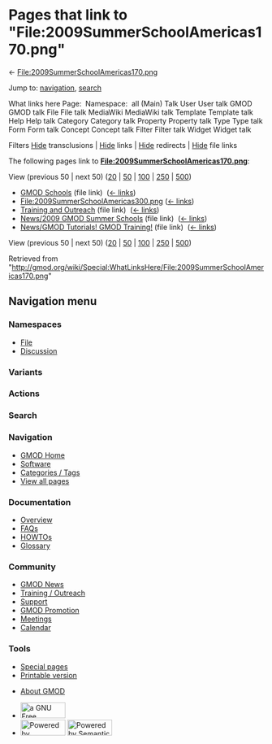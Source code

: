 <div id="mw-page-base" class="noprint">

</div>

<div id="mw-head-base" class="noprint">

</div>

<div id="content" class="mw-body" role="main">

<span id="top"></span>

<div id="mw-js-message" style="display:none;">

</div>



# <span dir="auto">Pages that link to "File:2009SummerSchoolAmericas170.png"</span>

<div id="bodyContent">

<div id="contentSub">

←
[File:2009SummerSchoolAmericas170.png](/wiki/File:2009SummerSchoolAmericas170.png "File:2009SummerSchoolAmericas170.png")

</div>

<div id="jump-to-nav" class="mw-jump">

Jump to: [navigation](#mw-navigation), [search](#p-search)

</div>

<div id="mw-content-text">

What links here Page:  Namespace:  all (Main) Talk User User talk GMOD
GMOD talk File File talk MediaWiki MediaWiki talk Template Template talk
Help Help talk Category Category talk Property Property talk Type Type
talk Form Form talk Concept Concept talk Filter Filter talk Widget
Widget talk

Filters
[Hide](/mediawiki/index.php?title=Special:WhatLinksHere/File:2009SummerSchoolAmericas170.png&hidetrans=1 "Special:WhatLinksHere/File:2009SummerSchoolAmericas170.png")
transclusions \|
[Hide](/mediawiki/index.php?title=Special:WhatLinksHere/File:2009SummerSchoolAmericas170.png&hidelinks=1 "Special:WhatLinksHere/File:2009SummerSchoolAmericas170.png")
links \|
[Hide](/mediawiki/index.php?title=Special:WhatLinksHere/File:2009SummerSchoolAmericas170.png&hideredirs=1 "Special:WhatLinksHere/File:2009SummerSchoolAmericas170.png")
redirects \|
[Hide](/mediawiki/index.php?title=Special:WhatLinksHere/File:2009SummerSchoolAmericas170.png&hideimages=1 "Special:WhatLinksHere/File:2009SummerSchoolAmericas170.png")
file links

The following pages link to
**[File:2009SummerSchoolAmericas170.png](/wiki/File:2009SummerSchoolAmericas170.png "File:2009SummerSchoolAmericas170.png")**:

View (previous 50 \| next 50)
([20](/mediawiki/index.php?title=Special:WhatLinksHere/File:2009SummerSchoolAmericas170.png&limit=20 "Special:WhatLinksHere/File:2009SummerSchoolAmericas170.png")
\|
[50](/mediawiki/index.php?title=Special:WhatLinksHere/File:2009SummerSchoolAmericas170.png&limit=50 "Special:WhatLinksHere/File:2009SummerSchoolAmericas170.png")
\|
[100](/mediawiki/index.php?title=Special:WhatLinksHere/File:2009SummerSchoolAmericas170.png&limit=100 "Special:WhatLinksHere/File:2009SummerSchoolAmericas170.png")
\|
[250](/mediawiki/index.php?title=Special:WhatLinksHere/File:2009SummerSchoolAmericas170.png&limit=250 "Special:WhatLinksHere/File:2009SummerSchoolAmericas170.png")
\|
[500](/mediawiki/index.php?title=Special:WhatLinksHere/File:2009SummerSchoolAmericas170.png&limit=500 "Special:WhatLinksHere/File:2009SummerSchoolAmericas170.png"))

- [GMOD Schools](/wiki/GMOD_Schools "GMOD Schools") (file link) ‎
  <span class="mw-whatlinkshere-tools">([←
  links](/mediawiki/index.php?title=Special:WhatLinksHere&target=GMOD+Schools "Special:WhatLinksHere"))</span>
- [File:2009SummerSchoolAmericas300.png](/wiki/File:2009SummerSchoolAmericas300.png "File:2009SummerSchoolAmericas300.png")
  ‎ <span class="mw-whatlinkshere-tools">([←
  links](/mediawiki/index.php?title=Special:WhatLinksHere&target=File%3A2009SummerSchoolAmericas300.png "Special:WhatLinksHere"))</span>
- [Training and
  Outreach](/wiki/Training_and_Outreach "Training and Outreach") (file
  link) ‎ <span class="mw-whatlinkshere-tools">([←
  links](/mediawiki/index.php?title=Special:WhatLinksHere&target=Training+and+Outreach "Special:WhatLinksHere"))</span>
- [News/2009 GMOD Summer
  Schools](/wiki/News/2009_GMOD_Summer_Schools "News/2009 GMOD Summer Schools")
  (file link) ‎ <span class="mw-whatlinkshere-tools">([←
  links](/mediawiki/index.php?title=Special:WhatLinksHere&target=News%2F2009+GMOD+Summer+Schools "Special:WhatLinksHere"))</span>
- [News/GMOD Tutorials! GMOD
  Training!](/wiki/News/GMOD_Tutorials!_GMOD_Training! "News/GMOD Tutorials! GMOD Training!")
  (file link) ‎ <span class="mw-whatlinkshere-tools">([←
  links](/mediawiki/index.php?title=Special:WhatLinksHere&target=News%2FGMOD+Tutorials%21+GMOD+Training%21 "Special:WhatLinksHere"))</span>

View (previous 50 \| next 50)
([20](/mediawiki/index.php?title=Special:WhatLinksHere/File:2009SummerSchoolAmericas170.png&limit=20 "Special:WhatLinksHere/File:2009SummerSchoolAmericas170.png")
\|
[50](/mediawiki/index.php?title=Special:WhatLinksHere/File:2009SummerSchoolAmericas170.png&limit=50 "Special:WhatLinksHere/File:2009SummerSchoolAmericas170.png")
\|
[100](/mediawiki/index.php?title=Special:WhatLinksHere/File:2009SummerSchoolAmericas170.png&limit=100 "Special:WhatLinksHere/File:2009SummerSchoolAmericas170.png")
\|
[250](/mediawiki/index.php?title=Special:WhatLinksHere/File:2009SummerSchoolAmericas170.png&limit=250 "Special:WhatLinksHere/File:2009SummerSchoolAmericas170.png")
\|
[500](/mediawiki/index.php?title=Special:WhatLinksHere/File:2009SummerSchoolAmericas170.png&limit=500 "Special:WhatLinksHere/File:2009SummerSchoolAmericas170.png"))

</div>

<div class="printfooter">

Retrieved from
"<http://gmod.org/wiki/Special:WhatLinksHere/File:2009SummerSchoolAmericas170.png>"

</div>

<div id="catlinks" class="catlinks catlinks-allhidden">

</div>

<div class="visualClear">

</div>

</div>

</div>

<div id="mw-navigation">

## Navigation menu

<div id="mw-head">



<div id="left-navigation">

<div id="p-namespaces" class="vectorTabs" role="navigation"
aria-labelledby="p-namespaces-label">

### Namespaces

- <span id="ca-nstab-image"><a href="/wiki/File:2009SummerSchoolAmericas170.png" accesskey="c"
  title="View the file page [c]">File</a></span>
- <span id="ca-talk"><a
  href="/mediawiki/index.php?title=File_talk:2009SummerSchoolAmericas170.png&amp;action=edit&amp;redlink=1"
  accesskey="t"
  title="Discussion about the content page [t]">Discussion</a></span>

</div>

<div id="p-variants" class="vectorMenu emptyPortlet" role="navigation"
aria-labelledby="p-variants-label">

### 

### Variants[](#)

<div class="menu">

</div>

</div>

</div>

<div id="right-navigation">



<div id="p-cactions" class="vectorMenu emptyPortlet" role="navigation"
aria-labelledby="p-cactions-label">

### Actions[](#)

<div class="menu">

</div>

</div>

<div id="p-search" role="search">

### Search

<div id="simpleSearch">

</div>

</div>

</div>

</div>

<div id="mw-panel">

<div id="p-logo" role="banner">

<a href="/wiki/Main_Page"
style="background-image: url(http://gmod.org/images/GMOD-cogs.png);"
title="Visit the main page"></a>

</div>

<div id="p-Navigation" class="portal" role="navigation"
aria-labelledby="p-Navigation-label">

### Navigation

<div class="body">

- <span id="n-GMOD-Home">[GMOD Home](/wiki/Main_Page)</span>
- <span id="n-Software">[Software](/wiki/GMOD_Components)</span>
- <span id="n-Categories-.2F-Tags">[Categories /
  Tags](/wiki/Categories)</span>
- <span id="n-View-all-pages">[View all
  pages](/wiki/Special:AllPages)</span>

</div>

</div>

<div id="p-Documentation" class="portal" role="navigation"
aria-labelledby="p-Documentation-label">

### Documentation

<div class="body">

- <span id="n-Overview">[Overview](/wiki/Overview)</span>
- <span id="n-FAQs">[FAQs](/wiki/Category:FAQ)</span>
- <span id="n-HOWTOs">[HOWTOs](/wiki/Category:HOWTO)</span>
- <span id="n-Glossary">[Glossary](/wiki/Glossary)</span>

</div>

</div>

<div id="p-Community" class="portal" role="navigation"
aria-labelledby="p-Community-label">

### Community

<div class="body">

- <span id="n-GMOD-News">[GMOD News](/wiki/GMOD_News)</span>
- <span id="n-Training-.2F-Outreach">[Training /
  Outreach](/wiki/Training_and_Outreach)</span>
- <span id="n-Support">[Support](/wiki/Support)</span>
- <span id="n-GMOD-Promotion">[GMOD
  Promotion](/wiki/GMOD_Promotion)</span>
- <span id="n-Meetings">[Meetings](/wiki/Meetings)</span>
- <span id="n-Calendar">[Calendar](/wiki/Calendar)</span>

</div>

</div>

<div id="p-tb" class="portal" role="navigation"
aria-labelledby="p-tb-label">

### Tools

<div class="body">

- <span id="t-specialpages"><a href="/wiki/Special:SpecialPages" accesskey="q"
  title="A list of all special pages [q]">Special pages</a></span>
- <span id="t-print"><a
  href="/mediawiki/index.php?title=Special:WhatLinksHere/File:2009SummerSchoolAmericas170.png&amp;printable=yes"
  rel="alternate" accesskey="p"
  title="Printable version of this page [p]">Printable version</a></span>

</div>

</div>

</div>

</div>

<div id="footer" role="contentinfo">

- <span id="footer-places-about">[About
  GMOD](/wiki/GMOD:About "GMOD:About")</span>

<!-- -->

- <span id="footer-copyrightico">[<img src="http://www.gnu.org/graphics/gfdl-logo-small.png" width="88"
  height="31" alt="a GNU Free Documentation License" />](http://www.gnu.org/licenses/fdl-1.3.html)</span>
- <span id="footer-poweredbyico">[<img src="/mediawiki/skins/common/images/poweredby_mediawiki_88x31.png"
  width="88" height="31" alt="Powered by MediaWiki" />](//www.mediawiki.org/)
  [<img
  src="/mediawiki/extensions/SemanticMediaWiki/includes/../resources/images/smw_button.png"
  width="88" height="31" alt="Powered by Semantic MediaWiki" />](https://www.semantic-mediawiki.org/wiki/Semantic_MediaWiki)</span>

<div style="clear:both">

</div>

</div>

